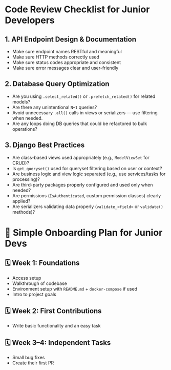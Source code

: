 # Code Review Checklist for Junior Developers

## 1. API Endpoint Design & Documentation
- Make sure endpoint names RESTful and meaningful
- Make sure HTTP methods correctly used
- Make sure status codes appropriate and consistent
- Make sure error messages clear and user-friendly

## 2. Database Query Optimization
- Are you using `.select_related()` or `.prefetch_related()` for related models?
- Are there any unintentional `N+1` queries?
- Avoid unnecessary `.all()` calls in views or serializers — use filtering when needed.
- Are any loops doing DB queries that could be refactored to bulk operations?

## 3. Django Best Practices
- Are class-based views used appropriately (e.g., `ModelViewSet` for CRUD)?
- Is `get_queryset()` used for queryset filtering based on user or context?
- Are business logic and view logic separated (e.g., use services/tasks for processing)?
- Are third-party packages properly configured and used only when needed?
- Are permissions (`IsAuthenticated`, custom permission classes) clearly applied?
- Are serializers validating data properly (`validate_<field>` or `validate()` methods)?

# 🚀 Simple Onboarding Plan for Junior Devs

## 🗓️ Week 1: Foundations
- Access setup
- Walkthrough of codebase
- Environment setup with `README.md` + `docker-compose` if used
- Intro to project goals

## 🗓️ Week 2: First Contributions
- Write basic functionality and an easy task

## 🗓️ Week 3–4: Independent Tasks
- Small bug fixes
- Create their first PR